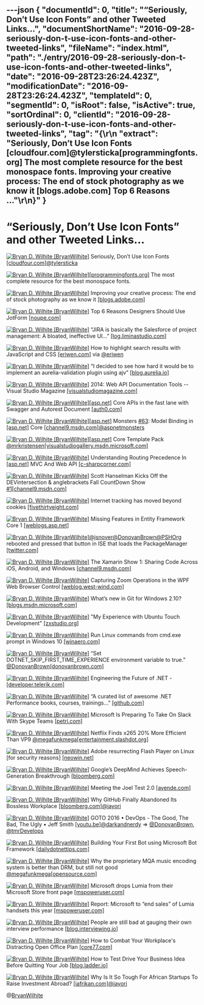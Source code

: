 ---json
{
  "documentId": 0,
  "title": "“Seriously, Don’t Use Icon Fonts” and other Tweeted Links…",
  "documentShortName": "2016-09-28-seriously-don-t-use-icon-fonts-and-other-tweeted-links",
  "fileName": "index.html",
  "path": "./entry/2016-09-28-seriously-don-t-use-icon-fonts-and-other-tweeted-links",
  "date": "2016-09-28T23:26:24.423Z",
  "modificationDate": "2016-09-28T23:26:24.423Z",
  "templateId": 0,
  "segmentId": 0,
  "isRoot": false,
  "isActive": true,
  "sortOrdinal": 0,
  "clientId": "2016-09-28-seriously-don-t-use-icon-fonts-and-other-tweeted-links",
  "tag": "{\r\n  \"extract\": \"Seriously, Don’t Use Icon Fonts [cloudfour.com]@tylersticka[programmingfonts.org] The most complete resource for the best monospace fonts.        Improving your creative process: The end of stock photography as we know it [blogs.adobe.com] Top 6 Reasons ...\"\r\n}"
}
---

# “Seriously, Don’t Use Icon Fonts” and other Tweeted Links…

[<img alt="Bryan D. Wilhite [BryanWilhite]" src="https://songhay.blob.core.windows.net/shared-social-twitter/BryanWilhite.jpeg">](http://t.co/UNdqV0Z1zz "Bryan D. Wilhite [BryanWilhite]") Seriously, Don’t Use Icon Fonts [[cloudfour.com]](https://cloudfour.com/thinks/seriously-dont-use-icon-fonts/)[@tylersticka](http://twitter.com/tylersticka)

[<img alt="Bryan D. Wilhite [BryanWilhite]" src="https://songhay.blob.core.windows.net/shared-social-twitter/BryanWilhite.jpeg">](http://t.co/UNdqV0Z1zz "Bryan D. Wilhite [BryanWilhite]")[[programmingfonts.org]](http://programmingfonts.org) The most complete resource for the best monospace fonts.

[<img alt="Bryan D. Wilhite [BryanWilhite]" src="https://songhay.blob.core.windows.net/shared-social-twitter/BryanWilhite.jpeg">](http://t.co/UNdqV0Z1zz "Bryan D. Wilhite [BryanWilhite]") Improving your creative process: The end of stock photography as we know it [[blogs.adobe.com]](http://blogs.adobe.com/creative/improving-your-creative-process-the-end-of-stock-photography-as-we-know-it/)

[<img alt="Bryan D. Wilhite [BryanWilhite]" src="https://songhay.blob.core.windows.net/shared-social-twitter/BryanWilhite.jpeg">](http://t.co/UNdqV0Z1zz "Bryan D. Wilhite [BryanWilhite]") Top 6 Reasons Designers Should Use JotForm [[noupe.com]](http://www.noupe.com/essentials/6-reasons-designers-use-jotform-98790.html)

[<img alt="Bryan D. Wilhite [BryanWilhite]" src="https://songhay.blob.core.windows.net/shared-social-twitter/BryanWilhite.jpeg">](http://t.co/UNdqV0Z1zz "Bryan D. Wilhite [BryanWilhite]") “JIRA is basically the Salesforce of project management: A bloated, ineffective UI…” [[log.liminastudio.com]](http://log.liminastudio.com/writing/commentary/why-i-finally-ditched-jira)

[<img alt="Bryan D. Wilhite [BryanWilhite]" src="https://songhay.blob.core.windows.net/shared-social-twitter/BryanWilhite.jpeg">](http://t.co/UNdqV0Z1zz "Bryan D. Wilhite [BryanWilhite]") How to highlight search results with JavaScript and CSS [[eriwen.com]](https://www.eriwen.com/javascript/highlight-search-results-with-js/) via [@eriwen](http://twitter.com/eriwen)

[<img alt="Bryan D. Wilhite [BryanWilhite]" src="https://songhay.blob.core.windows.net/shared-social-twitter/BryanWilhite.jpeg">](http://t.co/UNdqV0Z1zz "Bryan D. Wilhite [BryanWilhite]") “I decided to see how hard it would be to implement an aurelia-validation plugin using ajv” [[blog.aurelia.io]](http://blog.aurelia.io/2016/09/09/json-schema-validation/)

[<img alt="Bryan D. Wilhite [BryanWilhite]" src="https://songhay.blob.core.windows.net/shared-social-twitter/BryanWilhite.jpeg">](http://t.co/UNdqV0Z1zz "Bryan D. Wilhite [BryanWilhite]") 2014: Web API Documentation Tools -- Visual Studio Magazine [[visualstudiomagazine.com]](https://visualstudiomagazine.com/articles/2014/09/01/web-api-documentation-tools.aspx)

[<img alt="Bryan D. Wilhite [BryanWilhite]" src="https://songhay.blob.core.windows.net/shared-social-twitter/BryanWilhite.jpeg">](http://t.co/UNdqV0Z1zz "Bryan D. Wilhite [BryanWilhite]")[[asp.net]](http://ASP.NET) Core APIs in the fast lane with Swagger and Autorest Document [[auth0.com]](https://auth0.com/blog/aspnet-core-apis-with-swagger-and-autorest/)

[<img alt="Bryan D. Wilhite [BryanWilhite]" src="https://songhay.blob.core.windows.net/shared-social-twitter/BryanWilhite.jpeg">](http://t.co/UNdqV0Z1zz "Bryan D. Wilhite [BryanWilhite]")[[asp.net]](http://ASP.NET) Monsters [#63](http://twitter.com/search?q=%2363): Model Binding in [[asp.net]](http://ASP.NET) Core [[channel9.msdn.com]](https://channel9.msdn.com/Series/aspnetmonsters/ASPNET-Monsters-63-Model-Binding-in-ASPNET-Core)[@aspnetmonsters](http://twitter.com/aspnetmonsters)

[<img alt="Bryan D. Wilhite [BryanWilhite]" src="https://songhay.blob.core.windows.net/shared-social-twitter/BryanWilhite.jpeg">](http://t.co/UNdqV0Z1zz "Bryan D. Wilhite [BryanWilhite]")[[asp.net]](http://ASP.NET) Core Template Pack [@mrkristensen](http://twitter.com/mrkristensen)[[visualstudiogallery.msdn.microsoft.com]](https://visualstudiogallery.msdn.microsoft.com/31a3eab5-e62b-4030-9226-b5e4c9e1ffb5)

[<img alt="Bryan D. Wilhite [BryanWilhite]" src="https://songhay.blob.core.windows.net/shared-social-twitter/BryanWilhite.jpeg">](http://t.co/UNdqV0Z1zz "Bryan D. Wilhite [BryanWilhite]") Understanding Routing Precedence In [[asp.net]](http://ASP.NET) MVC And Web API [[c-sharpcorner.com]](http://www.c-sharpcorner.com/article/understanding-routing-precedence-in-asp-net-mvc-and-web-api/)

[<img alt="Bryan D. Wilhite [BryanWilhite]" src="https://songhay.blob.core.windows.net/shared-social-twitter/BryanWilhite.jpeg">](http://t.co/UNdqV0Z1zz "Bryan D. Wilhite [BryanWilhite]") Scott Hanselman Kicks Off the DEVintersection &amp; anglebrackets Fall CountDown Show [#1](http://twitter.com/search?q=%231)[[channel9.msdn.com]](https://channel9.msdn.com/Shows/The-DEVintersection-Countdown-Show/ScottHanselman-KicksOff-FallCountdown-Show1)

[<img alt="Bryan D. Wilhite [BryanWilhite]" src="https://songhay.blob.core.windows.net/shared-social-twitter/BryanWilhite.jpeg">](http://t.co/UNdqV0Z1zz "Bryan D. Wilhite [BryanWilhite]") Internet tracking has moved beyond cookies [[fivethirtyeight.com]](http://fivethirtyeight.com/features/internet-tracking-has-moved-beyond-cookies/)

[<img alt="Bryan D. Wilhite [BryanWilhite]" src="https://songhay.blob.core.windows.net/shared-social-twitter/BryanWilhite.jpeg">](http://t.co/UNdqV0Z1zz "Bryan D. Wilhite [BryanWilhite]") Missing Features in Entity Framework Core 1 [[weblogs.asp.net]](http://weblogs.asp.net/ricardoperes/missing-features-in-entity-framework-core-1)

[<img alt="Bryan D. Wilhite [BryanWilhite]" src="https://songhay.blob.core.windows.net/shared-social-twitter/BryanWilhite.jpeg">](http://t.co/UNdqV0Z1zz "Bryan D. Wilhite [BryanWilhite]")[@jsnover](http://twitter.com/jsnover)[@DonovanBrown](http://twitter.com/DonovanBrown)[@PSHOrg](http://twitter.com/PSHOrg) rebooted and pressed that button in ISE that loads the PackageManager [[twitter.com]](https://twitter.com/BryanWilhite/status/773028893858992128/photo/1)

[<img alt="Bryan D. Wilhite [BryanWilhite]" src="https://songhay.blob.core.windows.net/shared-social-twitter/BryanWilhite.jpeg">](http://t.co/UNdqV0Z1zz "Bryan D. Wilhite [BryanWilhite]") The Xamarin Show 1: Sharing Code Across iOS, Android, and Windows [[channel9.msdn.com]](https://channel9.msdn.com/Shows/XamarinShow/Sharing-Code-Across-iOS-Android-and-Windows)

[<img alt="Bryan D. Wilhite [BryanWilhite]" src="https://songhay.blob.core.windows.net/shared-social-twitter/BryanWilhite.jpeg">](http://t.co/UNdqV0Z1zz "Bryan D. Wilhite [BryanWilhite]") Capturing Zoom Operations in the WPF Web Browser Control [[weblog.west-wind.com]](https://weblog.west-wind.com/posts/2016/Sep/05/Capturing-Zoom-Operations-in-the-WPF-Web-Browser-Control)

[<img alt="Bryan D. Wilhite [BryanWilhite]" src="https://songhay.blob.core.windows.net/shared-social-twitter/BryanWilhite.jpeg">](http://t.co/UNdqV0Z1zz "Bryan D. Wilhite [BryanWilhite]") What’s new in Git for Windows 2.10? [[blogs.msdn.microsoft.com]](https://blogs.msdn.microsoft.com/visualstudioalm/2016/09/03/whats-new-in-git-for-windows-2-10/)

[<img alt="Bryan D. Wilhite [BryanWilhite]" src="https://songhay.blob.core.windows.net/shared-social-twitter/BryanWilhite.jpeg">](http://t.co/UNdqV0Z1zz "Bryan D. Wilhite [BryanWilhite]") "My Experience with Ubuntu Touch Development" [[zxstudio.org]](http://zxstudio.org/blog/2016/04/06/experience-ubuntu-touch-development/)

[<img alt="Bryan D. Wilhite [BryanWilhite]" src="https://songhay.blob.core.windows.net/shared-social-twitter/BryanWilhite.jpeg">](http://t.co/UNdqV0Z1zz "Bryan D. Wilhite [BryanWilhite]") Run Linux commands from cmd.exe prompt in Windows 10 [[winaero.com]](http://winaero.com/blog/run-linux-commands-from-cmd-exe-prompt-in-windows-10/)

[<img alt="Bryan D. Wilhite [BryanWilhite]" src="https://songhay.blob.core.windows.net/shared-social-twitter/BryanWilhite.jpeg">](http://t.co/UNdqV0Z1zz "Bryan D. Wilhite [BryanWilhite]") “Set DOTNET_SKIP_FIRST_TIME_EXPERIENCE environment variable to true.” [@DonovanBrown](http://twitter.com/DonovanBrown)[[donovanbrown.com]](http://donovanbrown.com/post/2016/08/28/Stop-wasting-time-during-NET-Core-builds)

[<img alt="Bryan D. Wilhite [BryanWilhite]" src="https://songhay.blob.core.windows.net/shared-social-twitter/BryanWilhite.jpeg">](http://t.co/UNdqV0Z1zz "Bryan D. Wilhite [BryanWilhite]") Engineering the Future of .NET - [[developer.telerik.com]](http://developer.telerik.com/featured/engineering-the-future-of-dotnet/)

[<img alt="Bryan D. Wilhite [BryanWilhite]" src="https://songhay.blob.core.windows.net/shared-social-twitter/BryanWilhite.jpeg">](http://t.co/UNdqV0Z1zz "Bryan D. Wilhite [BryanWilhite]") “A curated list of awesome .NET Performance books, courses, trainings…” [[github.com]](https://github.com/adamsitnik/awesome-dot-net-performance)

[<img alt="Bryan D. Wilhite [BryanWilhite]" src="https://songhay.blob.core.windows.net/shared-social-twitter/BryanWilhite.jpeg">](http://t.co/UNdqV0Z1zz "Bryan D. Wilhite [BryanWilhite]") Microsoft Is Preparing To Take On Slack With Skype Teams [[petri.com]](https://www.petri.com/microsoft-preparing-take-slack-skype-teams)

[<img alt="Bryan D. Wilhite [BryanWilhite]" src="https://songhay.blob.core.windows.net/shared-social-twitter/BryanWilhite.jpeg">](http://t.co/UNdqV0Z1zz "Bryan D. Wilhite [BryanWilhite]") Netflix Finds x265 20% More Efficient Than VP9 [@megafunkmega](http://twitter.com/megafunkmega)[[entertainment.slashdot.org]](https://entertainment.slashdot.org/story/16/09/06/1423256/netflix-finds-x265-20-more-efficient-than-vp9?utm_source=feedly1.0mainlinkanon&utm_medium=feed)

[<img alt="Bryan D. Wilhite [BryanWilhite]" src="https://songhay.blob.core.windows.net/shared-social-twitter/BryanWilhite.jpeg">](http://t.co/UNdqV0Z1zz "Bryan D. Wilhite [BryanWilhite]") Adobe resurrecting Flash Player on Linux [for security reasons] [[neowin.net]](https://www.neowin.net/news/adobe-resurrecting-flash-player-on-linux)

[<img alt="Bryan D. Wilhite [BryanWilhite]" src="https://songhay.blob.core.windows.net/shared-social-twitter/BryanWilhite.jpeg">](http://t.co/UNdqV0Z1zz "Bryan D. Wilhite [BryanWilhite]") Google’s DeepMind Achieves Speech-Generation Breakthrough [[bloomberg.com]](http://www.bloomberg.com/news/articles/2016-09-09/google-s-ai-brainiacs-achieve-speech-generation-breakthrough)

[<img alt="Bryan D. Wilhite [BryanWilhite]" src="https://songhay.blob.core.windows.net/shared-social-twitter/BryanWilhite.jpeg">](http://t.co/UNdqV0Z1zz "Bryan D. Wilhite [BryanWilhite]") Meeting the Joel Test 2.0 [[ayende.com]](https://ayende.com/blog/175170/meeting-the-joel-test-2-0)

[<img alt="Bryan D. Wilhite [BryanWilhite]" src="https://songhay.blob.core.windows.net/shared-social-twitter/BryanWilhite.jpeg">](http://t.co/UNdqV0Z1zz "Bryan D. Wilhite [BryanWilhite]") Why GitHub Finally Abandoned Its Bossless Workplace [[bloomberg.com]](http://www.bloomberg.com/news/articles/2016-09-06/why-github-finally-abandoned-its-bossless-workplace)[@iayori](http://twitter.com/iayori)

[<img alt="Bryan D. Wilhite [BryanWilhite]" src="https://songhay.blob.core.windows.net/shared-social-twitter/BryanWilhite.jpeg">](http://t.co/UNdqV0Z1zz "Bryan D. Wilhite [BryanWilhite]") GOTO 2016 • DevOps - The Good, The Bad, The Ugly • Jeff Smith [[youtu.be]](https://youtu.be/qLUt6bwNnks)[@darkandnerdy](http://twitter.com/darkandnerdy) =&gt; [@DonovanBrown](http://twitter.com/DonovanBrown), [@tmrDevelops](http://twitter.com/tmrDevelops)

[<img alt="Bryan D. Wilhite [BryanWilhite]" src="https://songhay.blob.core.windows.net/shared-social-twitter/BryanWilhite.jpeg">](http://t.co/UNdqV0Z1zz "Bryan D. Wilhite [BryanWilhite]") Building Your First Bot using Microsoft Bot Framework [[dailydotnettips.com]](http://dailydotnettips.com/2016/09/07/building-your-first-bot-using-microsoft-bot-framework/)

[<img alt="Bryan D. Wilhite [BryanWilhite]" src="https://songhay.blob.core.windows.net/shared-social-twitter/BryanWilhite.jpeg">](http://t.co/UNdqV0Z1zz "Bryan D. Wilhite [BryanWilhite]") Why the proprietary MQA music encoding system is better than DRM, but still not good [@megafunkmega](http://twitter.com/megafunkmega)[[opensource.com]](https://opensource.com/life/16/9/whats-wrong-with-mqa)

[<img alt="Bryan D. Wilhite [BryanWilhite]" src="https://songhay.blob.core.windows.net/shared-social-twitter/BryanWilhite.jpeg">](http://t.co/UNdqV0Z1zz "Bryan D. Wilhite [BryanWilhite]") Microsoft drops Lumia from their Microsoft Store front page [[mspoweruser.com]](http://mspoweruser.com/microsoft-drops-lumia-microsoft-store-front-page/)

[<img alt="Bryan D. Wilhite [BryanWilhite]" src="https://songhay.blob.core.windows.net/shared-social-twitter/BryanWilhite.jpeg">](http://t.co/UNdqV0Z1zz "Bryan D. Wilhite [BryanWilhite]") Report: Microsoft to “end sales” of Lumia handsets this year [[mspoweruser.com]](http://mspoweruser.com/report-microsoft-end-sales-lumia-handsets-year/)

[<img alt="Bryan D. Wilhite [BryanWilhite]" src="https://songhay.blob.core.windows.net/shared-social-twitter/BryanWilhite.jpeg">](http://t.co/UNdqV0Z1zz "Bryan D. Wilhite [BryanWilhite]") People are still bad at gauging their own interview performance [[blog.interviewing.io]](http://blog.interviewing.io/people-are-still-bad-at-gauging-their-own-interview-performance-heres-the-data/)

[<img alt="Bryan D. Wilhite [BryanWilhite]" src="https://songhay.blob.core.windows.net/shared-social-twitter/BryanWilhite.jpeg">](http://t.co/UNdqV0Z1zz "Bryan D. Wilhite [BryanWilhite]") How to Combat Your Workplace's Distracting Open Office Plan [[core77.com]](http://www.core77.com/posts/56003/How-to-Combat-Your-Workplaces-Distracting-Open-Office-Plan)

[<img alt="Bryan D. Wilhite [BryanWilhite]" src="https://songhay.blob.core.windows.net/shared-social-twitter/BryanWilhite.jpeg">](http://t.co/UNdqV0Z1zz "Bryan D. Wilhite [BryanWilhite]") How to Test Drive Your Business Idea Before Quitting Your Job [[blog.ladder.io]](http://blog.ladder.io/business-idea/)

[<img alt="Bryan D. Wilhite [BryanWilhite]" src="https://songhay.blob.core.windows.net/shared-social-twitter/BryanWilhite.jpeg">](http://t.co/UNdqV0Z1zz "Bryan D. Wilhite [BryanWilhite]") Why Is It So Tough For African Startups To Raise Investment Abroad? [[iafrikan.com]](http://www.iafrikan.com/2016/09/08/why-is-it-so-tough-for-african-startups-to-raise-investment-abroad-2/)[@iayori](http://twitter.com/iayori)

@[BryanWilhite](https://twitter.com/BryanWilhite)
